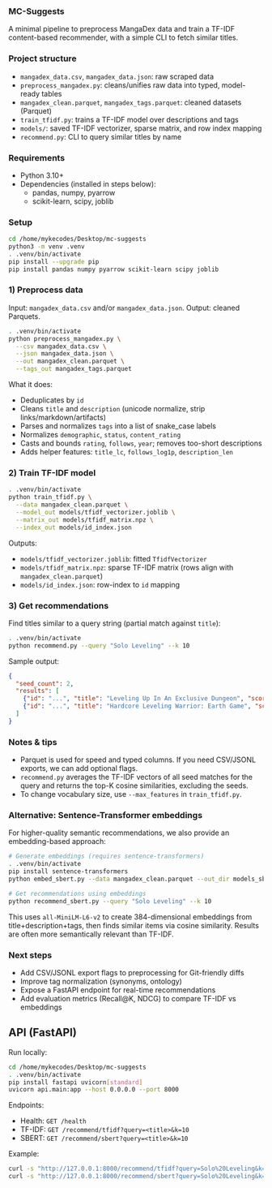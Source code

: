 ### MC-Suggests

A minimal pipeline to preprocess MangaDex data and train a TF-IDF content-based recommender, with a simple CLI to fetch similar titles.

### Project structure

- `mangadex_data.csv`, `mangadex_data.json`: raw scraped data
- `preprocess_mangadex.py`: cleans/unifies raw data into typed, model-ready tables
- `mangadex_clean.parquet`, `mangadex_tags.parquet`: cleaned datasets (Parquet)
- `train_tfidf.py`: trains a TF-IDF model over descriptions and tags
- `models/`: saved TF-IDF vectorizer, sparse matrix, and row index mapping
- `recommend.py`: CLI to query similar titles by name

### Requirements

- Python 3.10+
- Dependencies (installed in steps below):
  - pandas, numpy, pyarrow
  - scikit-learn, scipy, joblib

### Setup

```bash
cd /home/mykecodes/Desktop/mc-suggests
python3 -m venv .venv
. .venv/bin/activate
pip install --upgrade pip
pip install pandas numpy pyarrow scikit-learn scipy joblib
```

### 1) Preprocess data

Input: `mangadex_data.csv` and/or `mangadex_data.json`. Output: cleaned Parquets.

```bash
. .venv/bin/activate
python preprocess_mangadex.py \
  --csv mangadex_data.csv \
  --json mangadex_data.json \
  --out mangadex_clean.parquet \
  --tags_out mangadex_tags.parquet
```

What it does:

- Deduplicates by `id`
- Cleans `title` and `description` (unicode normalize, strip links/markdown/artifacts)
- Parses and normalizes `tags` into a list of snake_case labels
- Normalizes `demographic`, `status`, `content_rating`
- Casts and bounds `rating`, `follows`, `year`; removes too-short descriptions
- Adds helper features: `title_lc`, `follows_log1p`, `description_len`

### 2) Train TF-IDF model

```bash
. .venv/bin/activate
python train_tfidf.py \
  --data mangadex_clean.parquet \
  --model_out models/tfidf_vectorizer.joblib \
  --matrix_out models/tfidf_matrix.npz \
  --index_out models/id_index.json
```

Outputs:

- `models/tfidf_vectorizer.joblib`: fitted `TfidfVectorizer`
- `models/tfidf_matrix.npz`: sparse TF-IDF matrix (rows align with `mangadex_clean.parquet`)
- `models/id_index.json`: row-index to `id` mapping

### 3) Get recommendations

Find titles similar to a query string (partial match against `title`):

```bash
. .venv/bin/activate
python recommend.py --query "Solo Leveling" --k 10
```

Sample output:

```json
{
  "seed_count": 2,
  "results": [
    {"id": "...", "title": "Leveling Up In An Exclusive Dungeon", "score": 0.1311, "year": 2024, "rating": 7.76},
    {"id": "...", "title": "Hardcore Leveling Warrior: Earth Game", "score": 0.1274, "year": 2023, "rating": 8.92}
  ]
}
```

### Notes & tips

- Parquet is used for speed and typed columns. If you need CSV/JSONL exports, we can add optional flags.
- `recommend.py` averages the TF-IDF vectors of all seed matches for the query and returns the top-K cosine similarities, excluding the seeds.
- To change vocabulary size, use `--max_features` in `train_tfidf.py`.

### Alternative: Sentence-Transformer embeddings

For higher-quality semantic recommendations, we also provide an embedding-based approach:

```bash
# Generate embeddings (requires sentence-transformers)
. .venv/bin/activate
pip install sentence-transformers
python embed_sbert.py --data mangadex_clean.parquet --out_dir models_sbert --batch_size 32

# Get recommendations using embeddings
python recommend_sbert.py --query "Solo Leveling" --k 10
```

This uses `all-MiniLM-L6-v2` to create 384-dimensional embeddings from title+description+tags, then finds similar items via cosine similarity. Results are often more semantically relevant than TF-IDF.

### Next steps

- Add CSV/JSONL export flags to preprocessing for Git-friendly diffs
- Improve tag normalization (synonyms, ontology)
- Expose a FastAPI endpoint for real-time recommendations
- Add evaluation metrics (Recall@K, NDCG) to compare TF-IDF vs embeddings

## API (FastAPI)

Run locally:

```bash
cd /home/mykecodes/Desktop/mc-suggests
. .venv/bin/activate
pip install fastapi uvicorn[standard]
uvicorn api.main:app --host 0.0.0.0 --port 8000
```

Endpoints:

- Health: `GET /health`
- TF-IDF: `GET /recommend/tfidf?query=<title>&k=10`
- SBERT: `GET /recommend/sbert?query=<title>&k=10`

Example:

```bash
curl -s "http://127.0.0.1:8000/recommend/tfidf?query=Solo%20Leveling&k=5" | jq .
curl -s "http://127.0.0.1:8000/recommend/sbert?query=Solo%20Leveling&k=5" | jq .
```


